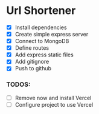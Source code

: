 # Url Shortener

- [x] Install dependencies
- [x] Create simple express server
- [x] Connect to MongoDB
- [x] Define routes
- [x] Add express static files
- [x] Add gitignore
- [x] Push to github

### TODOS:

- [ ] Remove now and install Vercel
- [ ] Configure project to use Vercel

